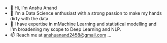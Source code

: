 - 👋 Hi, I’m Anshu Anand
- 👀 I’m a Data Science enthusiast with a strong passion to make my hands dirty with the data.
- 🌱 I have expertise in mMachine Learning and statistical modelling and I'm broadening my scope to Deep Learning and NLP. 
- 📫 Reach me at anshuanand2458@gmail.com ...

<!---
Anshu-Anand5/Anshu-Anand5 is a ✨ special ✨ repository because its `README.md` (this file) appears on your GitHub profile.
You can click the Preview link to take a look at your changes.
--->

